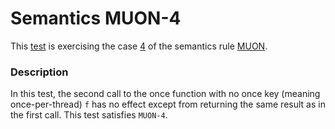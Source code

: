 # Semantics MUON-4

This [test](.) is exercising the case [4](../Readme.md) of the semantics rule [MUON](../../muon/Readme.md).

### Description

In this test, the second call to the once function with no once key (meaning once-per-thread) `f` has no effect except from returning the same result as in the first call. This test satisfies `MUON-4`.
